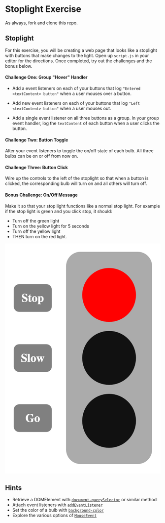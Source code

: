 # Stoplight Exercise

As always, fork and clone this repo.

## Stoplight

For this exercise, you will be creating a web page that looks like a stoplight with buttons that make changes to the light. Open up `script.js` in your editor for the directions. Once completed, try out the challenges and the bonus below.

#### Challenge One: Group "Hover" Handler

* Add a event listeners on each of your buttons that log `"Entered <textContent> button"` when a user mouses over a button.

* Add new event listeners on each of your buttons that log `"Left <textContent> button"` when a user mouses out.

* Add a single event listener on all three buttons as a group. In your group event handler, log the `textContent` of each button when a user clicks the button.

#### Challenge Two: Button Toggle

Alter your event listeners to toggle the on/off state of each bulb. All three bulbs can be on or off from now on.

#### Challenge Three: Button Click

Wire up the controls to the left of the stoplight so that when a button is clicked, the corresponding bulb will turn on and all others will turn off.

#### Bonus Challenge: On/Off Message

Make it so that your stop light functions like a normal stop light. For example if the stop light is green and you click stop, it should:
* Turn off the green light
* Turn on the yellow light for 5 seconds
* Turn off the yellow light
* THEN turn on the red light.

![Screenshot of the stop bulb lit up](screenshot.png)

## Hints

* Retrieve a DOMElement with [`document.querySelector`](https://developer.mozilla.org/en-US/docs/Web/API/Document/querySelector) or similar method
* Attach event listeners with [`addEventListener`](https://developer.mozilla.org/en-US/docs/Web/API/EventTarget/addEventListener)
* Set the color of a bulb with [`background-color`](https://developer.mozilla.org/en-US/docs/Web/CSS/background-color)
* Explore the various options of [`MouseEvent`](https://developer.mozilla.org/en-US/docs/Web/API/MouseEvent)
